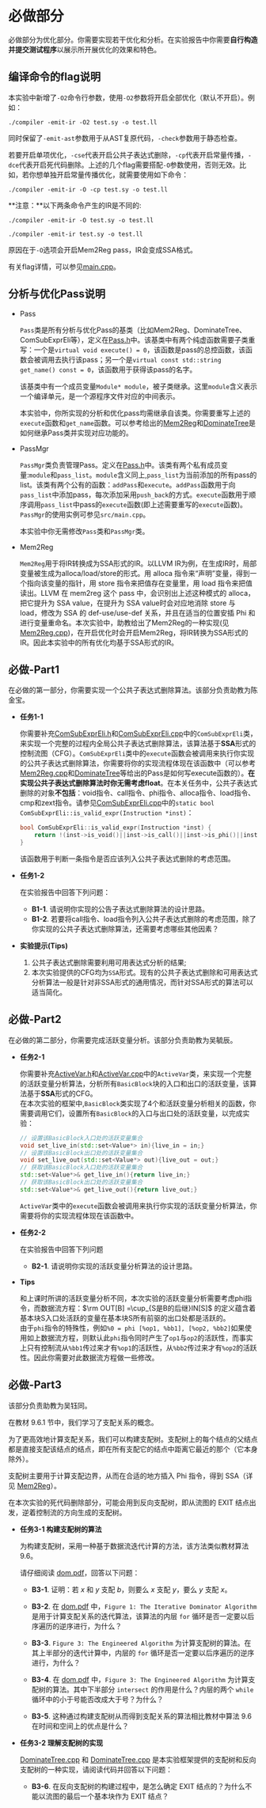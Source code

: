 # 必做部分

必做部分为优化部分。你需要实现若干优化和分析。在实验报告中你需要**自行构造并提交测试程序**以展示所开展优化的效果和特色。

## 编译命令的flag说明

本实验中新增了`-O2`命令行参数，使用`-O2`参数将开启全部优化（默认不开启）。例如：

```shell
./compiler -emit-ir -O2 test.sy -o test.ll
```

同时保留了`-emit-ast`参数用于从AST复原代码，`-check`参数用于静态检查。

若要开启单项优化，`-cse`代表开启公共子表达式删除，`-cp`代表开启常量传播，`-dce`代表开启死代码删除。上述的几个flag需要搭配`-O`参数使用，否则无效。比如，若你想单独开启常量传播优化，就需要使用如下命令：

```shell
./compiler -emit-ir -O -cp test.sy -o test.ll
```

**注意：**以下两条命令产生的IR是不同的:

```shell
./compiler -emit-ir -O test.sy -o test.ll
```

```shell
./compiler -emit-ir test.sy -o test.ll
```

原因在于`-O`选项会开启Mem2Reg pass，IR会变成SSA格式。

有关flag详情，可以参见[main.cpp](src/main.cpp)。

## 分析与优化Pass说明

- Pass

  `Pass`类是所有分析与优化Pass的基类（比如Mem2Reg、DominateTree、ComSubExprEli等），定义在[Pass.h](include/Optimize/Pass.h)中。该基类中有两个纯虚函数需要子类重写：一个是`virtual void execute() = 0`，该函数是pass的总控函数，该函数会被调用去执行该pass；另一个是`virtual const std::string get_name() const = 0`，该函数用于获得该pass的名字。

  该基类中有一个成员变量`Module* module`，被子类继承。这里`module`含义表示一个编译单元，是一个源程序文件对应的中间表示。

  本实验中，你所实现的分析和优化pass均需继承自该类。你需要重写上述的`execute`函数和`get_name`函数。可以参考给出的[Mem2Reg](src/Optimize/Mem2Reg.cpp)和[DominateTree](src/Optimize/DominateTree.cpp)是如何继承Pass类并实现对应功能的。

- PassMgr

  `PassMgr`类负责管理Pass。定义在[Pass.h](include/Optimize/Pass.h)中。该类有两个私有成员变量:`module`和`pass_list`。`module`含义同上,`pass_list`为当前添加的所有pass的list。该类有两个公有的函数：`addPass`和`execute`。`addPass`函数用于向`pass_list`中添加pass，每次添加采用`push_back`的方式。`execute`函数用于顺序调用`pass_list`中pass的`execute`函数(即上述需要重写的`execute`函数)。`PassMgr`的使用实例可参见`src/main.cpp`。

  本实验中你无需修改`Pass`类和`PassMgr`类。

- Mem2Reg

  `Mem2Reg`用于将IR转换成为SSA形式的IR。以LLVM IR为例，在生成IR时，局部变量被生成为alloca/load/store的形式。用 alloca 指令来“声明”变量，得到一个指向该变量的指针，用 store 指令来把值存在变量里，用 load 指令来把值读出。LLVM 在 mem2reg 这个 pass 中，会识别出上述这种模式的 alloca，把它提升为 SSA value，在提升为 SSA value时会对应地消除 store 与 load，修改为 SSA 的 def-use/use-def 关系，并且在适当的位置安插 Phi 和 进行变量重命名。本次实验中，助教给出了Mem2Reg的一种实现(见[Mem2Reg.cpp](src/Optimize/Mem2Reg.cpp))，在开启优化时会开启Mem2Reg，将IR转换为SSA形式的IR。因此本实验中的所有优化均基于SSA形式的IR。

## 必做-Part1

在必做的第一部分，你需要实现一个公共子表达式删除算法。该部分负责助教为陈金宝。

- **任务1-1**

  你需要补充[ComSubExprEli.h](include/Optimize/ComSubExprEli.h)和[ComSubExprEli.cpp](src/Optimize/ComSubExprEli.cpp)中的`ComSubExprEli`类，来实现一个完整的过程内全局公共子表达式删除算法，该算法基于**SSA**形式的控制流图（CFG）。`ComSubExprEli`类中的`execute`函数会被调用来执行你实现的公共子表达式删除算法，你需要将你的实现流程体现在该函数中（可以参考[Mem2Reg.cpp](src/Optimize/Mem2Reg.cpp)和[DominateTree](src/Optimize/DominateTree.cpp)等给出的Pass是如何写execute函数的）。**在实现公共子表达式删除算法时你无需考虑float**。在本关任务中，公共子表达式删除的对象**不包括**：void指令、call指令、phi指令、alloca指令、load指令、cmp和zext指令。请参见[ComSubExprEli.cpp](src/Optimize/ComSubExprEli.cpp)中的`static bool ComSubExprEli::is_valid_expr(Instruction *inst)`：

  ```cpp
  bool ComSubExprEli::is_valid_expr(Instruction *inst) {
      return !(inst->is_void()||inst->is_call()||inst->is_phi()||inst->is_alloca()||inst->is_load()||inst->is_cmp()||inst->is_zext());
  }
  ```

  该函数用于判断一条指令是否应该列入公共子表达式删除的考虑范围。

- **任务1-2**

  在实验报告中回答下列问题：

  - **B1-1**. 请说明你实现的公告子表达式删除算法的设计思路。
  - **B1-2**. 若要将call指令、load指令列入公共子表达式删除的考虑范围，除了你实现的公共子表达式删除算法，还需要考虑哪些其他因素？

- **实验提示(Tips)**

  1. 公共子表达式删除需要利用可用表达式分析的结果;
  2. 本次实验提供的CFG均为`SSA`形式。现有的公共子表达式删除和可用表达式分析算法一般是针对非SSA形式的通用情况，而针对SSA形式的算法可以适当简化。

## 必做-Part2

在必做的第二部分，你需要完成活跃变量分析。该部分负责助教为吴毓辰。

- **任务2-1**

  你需要补充[ActiveVar.h](include/Optimize/ActiveVar.h)和[ActiveVar.cpp](src/Optimize/ActiveVar.cpp)中的`ActiveVar`类，来实现一个完整的活跃变量分析算法，分析所有`BasicBlock`块的入口和出口的活跃变量，该算法基于**SSA**形式的CFG。  
  在本次实验的框架中,`BasicBlock`类实现了4个和活跃变量分析相关的函数，你需要调用它们，设置所有`BasicBlock`的入口与出口处的活跃变量，以完成实验：  

  ```cpp
  // 设置该BasicBlock入口处的活跃变量集合
  void set_live_in(std::set<Value*> in){live_in = in;}
  // 设置该BasicBlock出口处的活跃变量集合
  void set_live_out(std::set<Value*> out){live_out = out;}
  // 获取该BasicBlock入口处的活跃变量集合
  std::set<Value*>& get_live_in(){return live_in;}
  // 获取该BasicBlock出口处的活跃变量集合
  std::set<Value*>& get_live_out(){return live_out;}
  ```

  `ActiveVar`类中的`execute`函数会被调用来执行你实现的活跃变量分析算法，你需要将你的实现流程体现在该函数中。  

- **任务2-2**

  在实验报告中回答下列问题

  - **B2-1**. 请说明你实现的活跃变量分析算法的设计思路。

- **Tips**

  和上课时所讲的活跃变量分析不同，本次实验的活跃变量分析需要考虑phi指令，而数据流方程：$\rm OUT[B] =\cup_{S是B的后继}IN[S]$ 的定义蕴含着基本块S入口处活跃的变量在基本块S所有前驱的出口处都是活跃的。  
  由于`phi`指令的特殊性，例如`%0 = phi [%op1, %bb1], [%op2, %bb2]`如果使用如上数据流方程，则默认此`phi`指令同时产生了`op1`与`op2`的活跃性，而事实上只有控制流从`%bb1`传过来才有`%op1`的活跃性，从`%bb2`传过来才有`%op2`的活跃性。因此你需要对此数据流方程做一些修改。

## 必做-Part3

该部分负责助教为吴钰同。

在教材 9.6.1 节中，我们学习了支配关系的概念。

为了更高效地计算支配关系，我们可以构建支配树。支配树上的每个结点的父结点都是直接支配该结点的结点，即在所有支配它的结点中距离它最近的那个（它本身除外）。

支配树主要用于计算支配边界，从而在合适的地方插入 Phi 指令，得到 SSA（详见 [Mem2Reg](src/Optimize/Mem2Reg.cpp)）。

在本次实验的死代码删除部分，可能会用到反向支配树，即从流图的 EXIT 结点出发，逆着控制流的方向生成的支配树。

- **任务3-1 构建支配树的算法**

  为构建支配树，采用一种基于数据流迭代计算的方法，该方法类似教材算法 9.6。

  请仔细阅读 [dom.pdf](doc/dom.pdf)，回答以下问题：

  - **B3-1**. 证明：若 $x$ 和 $y$ 支配 $b$，则要么 $x$ 支配 $y$，要么 $y$ 支配 $x$。 

  - **B3-2**. 在 [dom.pdf](doc/dom.pdf) 中，`Figure 1: The Iterative Dominator Algorithm` 是用于计算支配关系的迭代算法，该算法的内层 `for` 循环是否一定要以后序遍历的逆序进行，为什么？

  - **B3-3**. `Figure 3: The Engineered Algorithm` 为计算支配树的算法。在其上半部分的迭代计算中，内层的 `for` 循环是否一定要以后序遍历的逆序进行，为什么？

  - **B3-4**. 在 [dom.pdf](doc/dom.pdf) 中，`Figure 3: The Engineered Algorithm` 为计算支配树的算法。其中下半部分 `intersect` 的作用是什么？内层的两个 `while` 循环中的小于号能否改成大于号？为什么？

  - **B3-5**. 这种通过构建支配树从而得到支配关系的算法相比教材中算法 9.6 在时间和空间上的优点是什么？

- **任务3-2 理解支配树的实现**

  [DominateTree.cpp](src/Optimize/DominateTree.cpp) 和 [DominateTree.cpp](src/Optimize/RDominateTree.cpp) 是本实验框架提供的支配树和反向支配树的一种实现，请阅读代码并回答以下问题：

  - **B3-6**. 在反向支配树的构建过程中，是怎么确定 EXIT 结点的？为什么不能以流图的最后一个基本块作为 EXIT 结点？